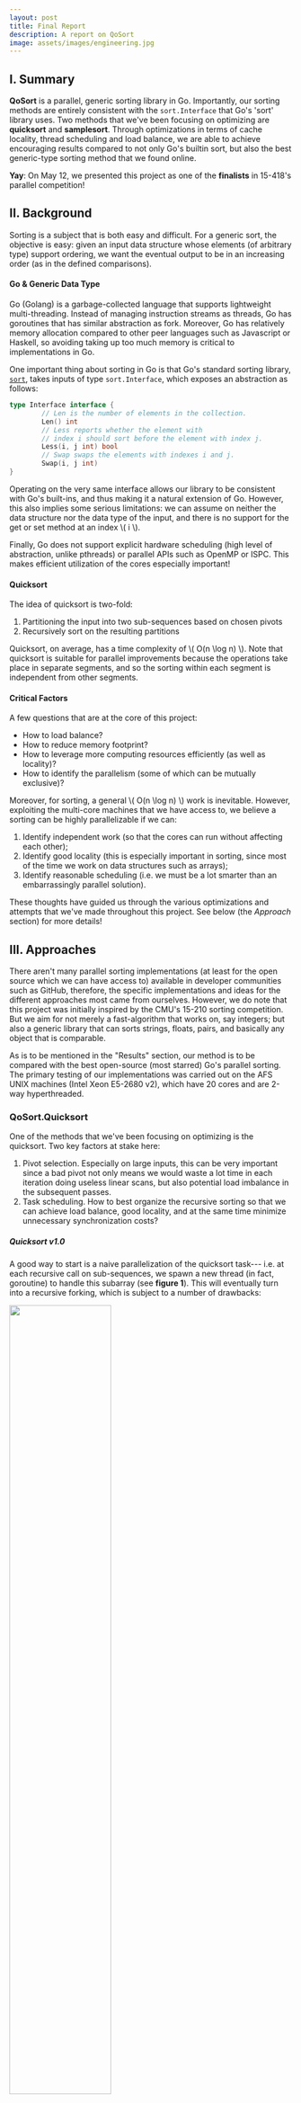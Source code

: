 ```yaml
---
layout: post
title: Final Report
description: A report on QoSort
image: assets/images/engineering.jpg
---
```


## I. Summary

**QoSort** is a parallel, generic sorting library in Go. Importantly, our sorting methods are entirely consistent with the `sort.Interface` that Go's 'sort' library uses. Two methods that we've been focusing on optimizing are **quicksort** and **samplesort**. Through optimizations in terms of cache locality, thread scheduling and load balance, we are able to achieve encouraging results compared to not only Go's builtin sort, but also the best generic-type sorting method that we found online.

**Yay**: On May 12, we presented this project as one of the **finalists** in 15-418's parallel competition!



## II. Background

Sorting is a subject that is both easy and difficult. For a generic sort, the objective is easy: given an input data structure whose elements (of arbitrary type) support ordering, we want the eventual output to be in an increasing order (as in the defined comparisons).

#### Go & Generic Data Type

Go (Golang) is a garbage-collected language that supports lightweight multi-threading. Instead of managing instruction streams as threads, Go has goroutines that has similar abstraction as fork. Moreover, Go has relatively memory allocation compared to other peer languages such as Javascript or Haskell, so avoiding taking up too much memory is critical to implementations in Go.

One important thing about sorting in Go is that Go's standard sorting library, [`sort`](https://golang.org/pkg/sort/), takes inputs of type `sort.Interface`, which exposes an abstraction as follows:

```go
type Interface interface {
        // Len is the number of elements in the collection.
        Len() int
        // Less reports whether the element with
        // index i should sort before the element with index j.
        Less(i, j int) bool
        // Swap swaps the elements with indexes i and j.
        Swap(i, j int)
}
```

Operating on the very same interface allows our library to be consistent with Go's built-ins, and thus making it a natural extension of Go. However, this also implies some serious limitations: we can assume on neither the data structure nor the data type of the input, and there is no support for the get or set method at an index \\( i \\).

Finally, Go does not support explicit hardware scheduling (high level of abstraction, unlike pthreads) or parallel APIs such as OpenMP or ISPC. This makes efficient utilization of the cores especially important!



#### Quicksort

The idea of quicksort is two-fold:

1. Partitioning the input into two sub-sequences based on chosen pivots
2. Recursively sort on the resulting partitions

Quicksort, on average, has a time complexity of \\( O(n \log n) \\). Note that quicksort is suitable for parallel improvements because the operations take place in separate segments, and so the sorting within each segment is independent from other segments.



#### Critical Factors

A few questions that are at the core of this project:

- How to load balance?
- How to reduce memory footprint?
- How to leverage more computing resources efficiently (as well as locality)?
- How to identify the parallelism (some of which can be mutually exclusive)?

Moreover, for sorting, a general \\( O(n \log n) \\) work is inevitable. However, exploiting the multi-core machines that we have access to, we believe a sorting can be highly parallelizable if we can:

1. Identify independent work (so that the cores can run without affecting each other);
2. Identify good locality (this is especially important in sorting, since most of the time we work on data structures such as arrays);
3. Identify reasonable scheduling (i.e. we must be a lot smarter than an embarrassingly parallel solution).

These thoughts have guided us through the various optimizations and attempts that we've made throughout this project. See below (the *Approach* section) for more details!



## III. Approaches

There aren't many parallel sorting implementations (at least for the open source which we can have access to) available in developer communities such as GitHub, therefore, the specific implementations and ideas for the different approaches most came from ourselves. However, we do note that this project was initially inspired by the CMU's 15-210 sorting competition. But we aim for not merely a fast-algorithm that works on, say integers; but also a generic library that can sorts strings, floats, pairs, and basically any object that is comparable.

As is to be mentioned in the "Results" section, our method is to be compared with the best open-source (most starred) Go's parallel sorting. The primary testing of our implementations was carried out on the AFS UNIX machines (Intel Xeon E5-2680 v2), which have 20 cores and are 2-way hyperthreaded. 

### QoSort.Quicksort

One of the methods that we've been focusing on optimizing is the quicksort. Two key factors at stake here:

1. Pivot selection. Especially on large inputs, this can be very important since a bad pivot not only means we would waste a lot time in each iteration doing useless linear scans, but also potential load imbalance in the subsequent passes.
2. Task scheduling. How to best organize the recursive sorting so that we can achieve load balance, good locality, and at the same time minimize unnecessary synchronization costs?

##### Quicksort v1.0

A good way to start is a naive parallelization of the quicksort task--- i.e. at each recursive call on sub-sequences, we spawn a new thread (in fact, goroutine) to handle this subarray (see **figure 1**). This will eventually turn into a recursive forking, which is subject to a number of drawbacks:

<div class="imgcap">
<img src="/QoSort/assets/images/naive.png" style="width: 60%">
<div class="thecap" style="color: white; font-size: 14pt">Figure 1: Quicksort v1.0 that is based on straight-parallelization of naive quicksort.</div>
</div>

<br />

1. Recursive call stack problem (if the input is sufficient large--- e.g. a long array of large-size elements, the stack space will be quickly consumed);
2. Load imbalance. This is something that we observed when we try to profile the execution performance. Some threads are running on large inputs while some others are not. This is due to bad pivoting as well as direct, reckless recursive fork.
3. Potential OS scheduling overhead. With the binary partitioning, the total number of goroutines will grow exponentially so that it will eventually overflow the # of cores available (provided that the input size is large enought).
4. Synchronization cost. Each parent goroutine will be responsible for synchronizing its immediate children. This "hierarchy" synchronization, we found, induces lots of cost.

**Quicksort v2.0**

Naturally, a smarter formulation of the problem is needed. We start by a smart pivoting with **median-of-three partitioning** [1]. More specifically, the idea is straightforward, the quality of the median estimate picked can be greatly improved with more sample points. 

- For inputs of length > 1600, we pick 15 uniformly spaced elements randomly from the input (i.e. at index i=0, n/15, 2n/15, ...). This will compose a series of **median-of-three** swaps using the generic `sort.Interface`'s swap and comparison operations (without explicit get and sets).
- For inputs of length in [40, 1600], we pick 9 uniformly spaced elements randomly from the input and swap the median to the front of the input.

Overall, we found this pivoting to be fast (very few computation required), and the pivot picked is usually within 4% of the median's quantile (50%). With the data of scale of ~100M, this is very impressive result. 

Moreover, we need to optimize the scheduling. One part we spotted that could lead to potential performance improvement is that we can think of a sorting as a "task". Each iteration, therefore, will be the process of breaking a task into two portions. This allows for better organization of the tasks through a task queue. Meanwhile, with the two partitions resulted, we iterate on the larger portion instead of pushing both tasks onto the queue. This permits us to better exploit cache locality, since the subsequent pass will be working on the same memory range. 

This leads to the "master-dispatch" model for sorting (see **figure 2**). One master, more specifically, is delegated the responsibility of collecting new tasks generated. Then, it will find the next idle worker and dispatch/push the task to it. (**Note**: the task does not need to be a subsequence. Instead, it will simply be a tuple of indices, and the in-place swaps by each work are independent.)

<div class="imgcap">
<img src="/QoSort/assets/images/dispatch.png" style="width: 60%">
<div class="thecap" style="color: white; font-size: 14pt">Figure 2: Quicksort v2.0 with better pivoting and master scheduling.</div>
</div>

<br />

With this improvement, we are able to achieve a good deal of speed up so that sorting 100M elements can be completed within 15-16 seconds. Nevertheless, we found some problem with this model as well:

1. Each worker must have its separate channel of communication with the master. The overhead in this is a major problem on a multi-core machine since channeling can introduce some overhead. Note that this is an overhead that quicksort v1.0 does not have (and partially accounts for v2.0's relatively suboptimal performance).
2. Synchronization. The master will have to find the next idle worker, and this requires synchronizations.

We thus proceed to the next level of optimization. 

##### Quicksort v3.0

Instead of having a central dispatcher, we can eliminate this master and instead have each worker actively pull from the task queue. This will reduce all the communication overheads that previously exists and better utilize workers' free resources. In its iteration, the worker shall keep iterate on the larger portion and push the smaller half to the task queue. However, there are a few more small optimizations:

- If the queue is full, instead of blocking, the worker that pushes will be responsible for handling this task. This is the best choice because it avoids the blocking due to slow consumer and meanwhile leverages good spatial locality since it is handled by the very same worker.
- The base case uses serial quicksort and insertion sort--- we find them quite beneficial for the performance since it is not necessary to do the scheduling on smaller inputs.

<div class="imgcap">
<img src="/QoSort/assets/images/onequeue.png" style="width: 60%">
<div class="thecap" style="color: white; font-size: 14pt">Figure 3: Quicksort v3.0. A pool of workers directly pull from a task queue. Much better load balance and communication scheme, good cache locality. Eventual result on sorting 100M double-pair elements was very encouraging.</div>
</div>

<br />

This method (see **figure 3**) has achieved very good result, being able to sort 100M generic data type (in our case, float64-pair elements) within about 4.5 seconds. But we seek to further improve the model! In general, in our measuring, this modeling of having "one task queue" can provide good load balance as well.

**Quicksort v4.0**

One observation we made is that, in the first few passes, many workers stay idle, whereas some other workers have heavy loads. For example, in the 2nd iteration (see **figure 4**), only two workers will be working (each with size n/2), while the rest of the cores are free. 

<div class="imgcap">
<img src="/QoSort/assets/images/split-in-2.png" style="width: 60%">
<div class="thecap" style="color: white; font-size: 14pt">Figure 4: Splitting-in-2 can lead to many idle workers in the initial/bootstrap phase, which wastes resources.</div>
</div>

<br />

This can lead to a waste of resources, since the idle cores will need to wait for a long time for the busy core(s) to finish its/their huge sequence partitioning (linear time). Therefore, a solution is to not only quick-split, but also "more"-split: in the initial passes, we can partition the input into multiple smaller segments so that even if the splitting itself is more expensive by some constant amount (e.g. due to finer granularity of pivoting), more workers can be started in the subsequent passes. 

<div class="imgcap">
<img src="/QoSort/assets/images/split-in-3.png" style="width: 60%">
<div class="thecap" style="color: white; font-size: 14pt">Figure 5: Quicksort v4.0: more workers in the bootstrap phase helps better the utilization of computing power.</div>
</div>

<br />

We thus introduce a split-by-3 way (**figure 5**), so that we find 2 pivots to make up 3 partitions. At each iteration, the worker will push the two remaining tasks to the task queue and keep working on the largest portion of the 3 partitions. 

This, we found, led to another performance boost, making our quicksort extremely optimized. Sorting with this version of quicksort, the program on 100M elements (each 128 bits) can finish in about 3.9~4.05 seconds, which is quite optimal (and beats the best quicksort and generic-type parallel sorting method that we have found in Go).

##### Miscellaneous

We do want to note that achieving these results was very challenging, since there could be many ways to go. We read some publications on parallel sorting, but most of them were done in GPU, which has limited help for CPU-based parallel sorting. Moreover, we have successfully maintained the in-place sorting invariant so that the memory footprint is kept at a minimal level. This definitely helps with our result!


### QoSort.SampleSort

However, during our analysis, we concluded that quicksort's performance is still bounded by the mechanism through which it works: the \\( n \\)-ary partitioning inevitably leads to relatively compromised locality (because of rescheduling, for example), even though we have made every effort to optimize it within quicksort's bound. Sample sort, on the other hand, is an idea that provides a better solution. 

Our sample sort algorithm is developed base on the algorithm proposed by Professor Guy Blelloch [2], with many strategies adapted for the constraints of GoLang. We decided to proceed with Sample sort because it addresses all flaws with our parallel quick sort algorithm. First, the sampling step ensures input array are partitioned into more balanced sub-arrays, thus work is more balanced. Also upon analysis, we noticed a potential part of improvement for parallel quicksort was at the beginning of the algorithm. At the beginning of quicksort, there aren't many partitions for the worker threads to work on, so we are not able to utilize all the available cores at the beginning of quicksort (this is optimized through the split-by-3, but is still quite suboptimal). 

In sample sort, much of the work is parallelizable, even at the very first iteration of the algorithm. Also sample sort allows us to partition the array into many sub-arrays in the sampling step, which further improves core utilization.

<div class="imgcap">
<img src="/QoSort/assets/images/sample.png" style="width: 60%">
<div class="thecap" style="color: white; font-size: 14pt">Figure 6: Sampling and choosing pivots</div>
</div>

<br />

##### Sampling and Choosing Pivots
In this step, we select a sample set of elements from the input array. The size of the sample set is determined by the number of buckets we plan to use multiplied by a pre-defined over-sampling factor. The elements to be included in the sample set are chosen randomly. After the elements are chosen, we sort the sample set, and choose pivots from the sorted set. The pivots are chosen evenly distributed along the sorted samples, so the pivots have the best chance of dividing the input array into equally sized buckets.


##### Partition Blocks Using Pivots
With appropriate pivots chosen, it remains for us to partition the array into buckets to enable parallel sorting. To do this, we first partitioned the array into equal-sized blocks solely base on indices, then sorted elements within each block using our parallel quick sort algorithm. Since there's no dependency across blocks, Block sorting was carried out in parallel to achieve even better hardware utilization. With each block sorted, we can partition each block into small buckets, using the pivots chosen in the previous step.

<div class="imgcap">
<img src="/QoSort/assets/images/block.png" style="width: 60%">
<div class="thecap" style="color: white; font-size: 14pt">Figure 7: Transposing blocks into buckets</div>
</div>

<br />

##### Transposing Blocks into Buckets

Now we have each block partitioned into small buckets, the next step is to combine small buckets into large buckets and move them to their appropriate location on the array. This step turned out to be very demanding (and interesting). 

In our first attempt, we followed the transpose step implemented in Prof. Blelloch's C++ sample sort, which uses parallel prefix sum (scan). However, when we implemented our version of parallel scan in GoLang, we learned that the overhead for parallel scan is way too much for our input size. In comparison to C++, goroutine for prefix sum is still too heavyweight for frequent spawning and killing. Therefore, after testing, we decided to keep a serial scan. Then, after we obtained prefix sum results, combining buckets and moving data is perfectly suited for parallelism, since there is not interference between different sections of the array.

One optimization that we make to this step is the block transpose. Because we want to transpose `num_blocks x num_buckets` matrix to a `num_buckets x num_blocks` matrix, the eventual transfer of data happen in smaller block matrix. We observed some minor improvements obtained from cache locality by making this optimization. 

##### Sort Each Buckets Using Optimized QuickSort
After the transpose step, we have the array partitioned into similar sized buckets, with all elements in a bucket larger than elements in the previous buckets. All that left to do is to sort the elements within each bucket and we are done. Again, we use our parallel quicksort on each bucket, and the operation across different buckets are also carried out in parallel using a simple go routine and lambda function.


##### Improvement Over QuickSort

Following the implementation specifications above, we were able to address many of the issues we identified with our parallel quicksort algorithm. One problem we had with quicksort was with pivot selection and load balancing. Although we were able to optimize this aspect using split-by-3 technique, there are still space for for improvement. In samplesort, we are able to sample on a large sample set and make more intelligent selection of pivots. In this way, we can partition the array into more smaller chunks of similar size, which is essential in load balancing. Moreover, sample sort is even better suited for adapting parallel computation by design. Most of the operations, especially the block-bucket transpose step, consists of many independent small tasks, which is perfect for utilizing our high core-count CPU architecture. This design also allow us to utiliza more cores earlier in the process, as a problem we had with previous iterations is that core utilization is low in early stages of quicksort. 
